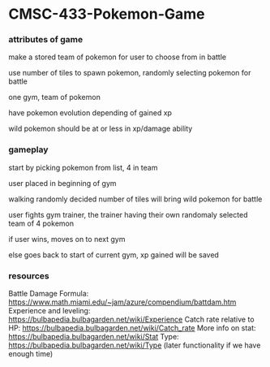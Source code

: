 # CMSC-433-Pokemon-Game

### attributes of game

make a stored team of pokemon for user to choose from in battle

use number of tiles to spawn pokemon, randomly selecting pokemon for battle

one gym, team of pokemon

have pokemon evolution depending of gained xp

wild pokemon should be at or less in xp/damage ability

### gameplay

start by picking pokemon from list, 4 in team

user placed in beginning of gym

walking randomly decided number of tiles will bring wild pokemon for battle

user fights gym trainer, the trainer having their own randomaly selected team of 4 pokemon

if user wins, moves on to next gym

else goes back to start of current gym, xp gained will be saved



### resources
Battle Damage Formula: https://www.math.miami.edu/~jam/azure/compendium/battdam.htm
Experience and leveling: https://bulbapedia.bulbagarden.net/wiki/Experience
Catch rate relative to HP: https://bulbapedia.bulbagarden.net/wiki/Catch_rate
More info on stat: https://bulbapedia.bulbagarden.net/wiki/Stat
Type: https://bulbapedia.bulbagarden.net/wiki/Type (later functionality if we have enough time)
